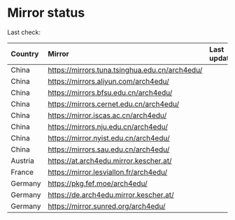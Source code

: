 <script src="./time.js"></script>
# Mirror status
Last check: <script type="text/javascript">localize(1732447027.5841289);</script>

|Country|Mirror|Last update|
|:------|:-----|:----------|
|China|https://mirrors.tuna.tsinghua.edu.cn/arch4edu/|<script type="text/javascript">localize(1732387234);</script>|
|China|https://mirrors.aliyun.com/arch4edu/|<script type="text/javascript">localize(1732387234);</script>|
|China|https://mirrors.bfsu.edu.cn/arch4edu/|<script type="text/javascript">localize(1732387234);</script>|
|China|https://mirrors.cernet.edu.cn/arch4edu/|<script type="text/javascript">localize(1732387234);</script>|
|China|https://mirror.iscas.ac.cn/arch4edu/|<script type="text/javascript">localize(1732387234);</script>|
|China|https://mirrors.nju.edu.cn/arch4edu/|<script type="text/javascript">localize(1732344228);</script>|
|China|https://mirror.nyist.edu.cn/arch4edu/|<script type="text/javascript">localize(1732387234);</script>|
|China|https://mirrors.sau.edu.cn/arch4edu/|<script type="text/javascript">localize(1729319991);</script>|
|Austria|https://at.arch4edu.mirror.kescher.at/|<script type="text/javascript">localize(1732430503);</script>|
|France|https://mirror.lesviallon.fr/arch4edu/|<script type="text/javascript">localize(1732344228);</script>|
|Germany|https://pkg.fef.moe/arch4edu/|<script type="text/javascript">localize(1732430503);</script>|
|Germany|https://de.arch4edu.mirror.kescher.at/|<script type="text/javascript">localize(1732430503);</script>|
|Germany|https://mirror.sunred.org/arch4edu/|<script type="text/javascript">localize(1732430503);</script>|

<script src="./tablefilter/tablefilter.js"></script>
<script src="./table.js"></script>
